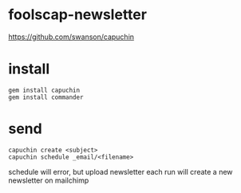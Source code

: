 # foolscap-newsletter
https://github.com/swanson/capuchin

# install
```
gem install capuchin
gem install commander
```

# send
```
capuchin create <subject>
capuchin schedule _email/<filename> 
```

schedule will error, but upload newsletter 
each run will create a new newsletter on mailchimp
